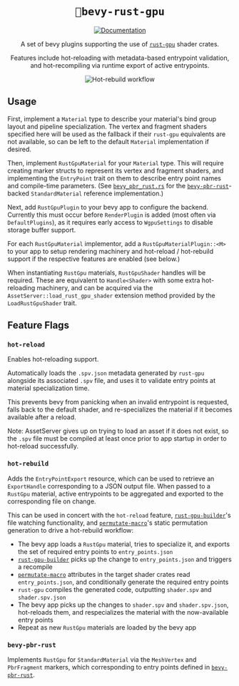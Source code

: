 <div align="center">

# `🐉bevy-rust-gpu`

[![Documentation](https://img.shields.io/badge/docs-API-blue)](https://bevy-rust-gpu.github.io/bevy-rust-gpu/bevy_rust_gpu/)

A set of bevy plugins supporting the use of [`rust-gpu`](https://github.com/EmbarkStudios/rust-gpu) shader crates.

Features include hot-reloading with metadata-based entrypoint validation, and hot-recompiling via runtime export of active entrypoints.

![Hot-rebuild workflow](https://github.com/Bevy-Rust-GPU/bevy-rust-gpu/blob/static-assets/hot-rebuild-workflow.gif?raw=true)

</div>

## Usage

First, implement a `Material` type to describe your material's bind group layout and pipeline specialization.
The vertex and fragment shaders specified here will be used as the fallback if their `rust-gpu` equivalents are not available,
so can be left to the default `Material` implementation if desired.

Then, implement `RustGpuMaterial` for your `Material` type.
This will require creating marker structs to represent its vertex and fragment shaders,
and implementing the `EntryPoint` trait on them to describe entry point names and compile-time parameters.
(See [`bevy_pbr_rust.rs`](https://github.com/Bevy-Rust-GPU/bevy-rust-gpu/blob/master/src/bevy_pbr_rust.rs) for the [`bevy-pbr-rust`](https://github.com/Bevy-Rust-GPU/bevy-pbr-rust)-backed `StandardMaterial` reference implementation.)

Next, add `RustGpuPlugin` to your bevy app to configure the backend.
Currently this must occur before `RenderPlugin` is added (most often via `DefaultPlugins`), as it requires early access to `WgpuSettings` to disable storage buffer support.

For each `RustGpuMaterial` implementor, add a `RustGpuMaterialPlugin::<M>` to your app to setup rendering machinery and hot-reload / hot-rebuild support if the respective features are enabled (see below.)

When instantiating `RustGpu` materials, `RustGpuShader` handles will be required.
These are equivalent to `Handle<Shader>` with some extra hot-reloading machinery,
and can be acquired via the `AssetServer::load_rust_gpu_shader` extension method provided by the `LoadRustGpuShader` trait.

## Feature Flags

### `hot-reload`

Enables hot-reloading support.

Automatically loads the `.spv.json` metadata generated by `rust-gpu` alongside its associated `.spv` file,
and uses it to validate entry points at material specialization time.

This prevents bevy from panicking when an invalid entrypoint is requested, falls back to the default shader,
and re-specializes the material if it becomes available after a reload.

Note: AssetServer gives up on trying to load an asset if it does not exist,
so the `.spv` file must be compiled at least once prior to app startup in order to hot-reload successfully.

### `hot-rebuild`

Adds the `EntryPointExport` resource, which can be used to retrieve an `ExportHandle` corresponding to a JSON output file.
When passed to a `RustGpu` material, active entrypoints to be aggregated and exported to the corresponding file on change.

This can be used in concert with the `hot-reload` feature, [`rust-gpu-builder`](https://github.com/Bevy-Rust-GPU/rust-gpu-builder)'s file watching functionality,
and [`permutate-macro`](https://github.com/Bevy-Rust-GPU/permutate-macro)'s static permutation generation to drive a hot-rebuild workflow:

* The bevy app loads a `RustGpu` material, tries to specialize it, and exports the set of required entry points to `entry_points.json`
* [`rust-gpu-builder`](https://github.com/Bevy-Rust-GPU/rust-gpu-builder) picks up the change to `entry_points.json` and triggers a recompile
* [`permutate-macro`](https://github.com/Bevy-Rust-GPU/permutate-macro) attributes in the target shader crates read `entry_points.json`, and conditionally generate the required entry points
* `rust-gpu` compiles the generated code, outputting `shader.spv` and `shader.spv.json`
* The bevy app picks up the changes to `shader.spv` and `shader.spv.json`, hot-reloads them, and respecializes the material with the now-available entry points
* Repeat as new `RustGpu` materials are loaded by the bevy app

### `bevy-pbr-rust`

Implements `RustGpu` for `StandardMaterial` via the `MeshVertex` and `PbrFragment` markers,
which corresponding to entry points defined in [`bevy-pbr-rust`](https://github.com/Bevy-Rust-GPU/bevy-pbr-rust).
